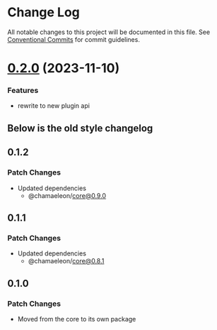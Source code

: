 # Change Log

All notable changes to this project will be documented in this file.
See [Conventional Commits](https://conventionalcommits.org) for commit guidelines.

# [0.2.0](https://github.com/lFandoriNl/chamaeleon/compare/@chamaeleon/page-plugin@0.1.1...@chamaeleon/page-plugin@0.2.0) (2023-11-10)

### Features

- rewrite to new plugin api

## Below is the old style changelog

## 0.1.2

### Patch Changes

- Updated dependencies
  - @chamaeleon/core@0.9.0

## 0.1.1

### Patch Changes

- Updated dependencies
  - @chamaeleon/core@0.8.1

## 0.1.0

### Patch Changes

- Moved from the core to its own package
